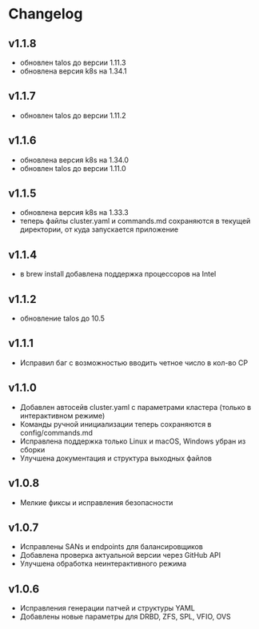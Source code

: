 # Changelog

## v1.1.8

- обновлен talos до версии 1.11.3
- обновлена версия k8s на 1.34.1

## v1.1.7

- обновлен talos до версии 1.11.2

## v1.1.6

- обновлена версия k8s на 1.34.0
- обновлен talos до версии 1.11.0

## v1.1.5

- обновлена версия k8s на 1.33.3
- теперь файлы cluster.yaml и commands.md сохраняются в текущей директории, от куда запускается приложение

## v1.1.4

- в brew install добавлена поддержка процессоров на Intel

## v1.1.2

- обновление talos до 10.5

## v1.1.1

- Исправил баг с возможностью вводить четное число в кол-во CP

## v1.1.0

- Добавлен автосейв cluster.yaml с параметрами кластера (только в интерактивном режиме)
- Команды ручной инициализации теперь сохраняются в config/commands.md
- Исправлена поддержка только Linux и macOS, Windows убран из сборки
- Улучшена документация и структура выходных файлов

## v1.0.8

- Мелкие фиксы и исправления безопасности

## v1.0.7

- Исправлены SANs и endpoints для балансировщиков
- Добавлена проверка актуальной версии через GitHub API
- Улучшена обработка неинтерактивного режима

## v1.0.6

- Исправления генерации патчей и структуры YAML
- Добавлены новые параметры для DRBD, ZFS, SPL, VFIO, OVS
